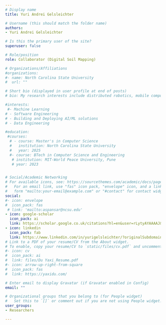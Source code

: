 ```yaml
---
# Display name
title: Yuri Andrei Gelsleichter

# Username (this should match the folder name)
authors:
- Yuri Andrei Gelsleichter

# Is this the primary user of the site?
superuser: false

# Role/position
role: Collaborator (Digital Soil Mapping)

# Organizations/Affiliations
#organizations:
#- name: North Carolina State University
#  url: ""

# Short bio (displayed in user profile at end of posts)
# bio: My research interests include distributed robotics, mobile computing and programmable matter.

#interests:
 #- Machine Learning
# - Software Engineering
# - Building and Deploying AI/ML solutions
# - Data Engineering

#education:
 #courses:
  # - course: Master's in Computer Science
  #   institution: North Carolina State University
  #   year: 2025
  #- course: BTech in Computer Science and Engineering
   # institution: MIT-World Peace University, Pune
   # year: 2023


# Social/Academic Networking
# For available icons, see: https://sourcethemes.com/academic/docs/page-builder/#icons
#   For an email link, use "fas" icon pack, "envelope" icon, and a link in the
#   form "mailto:your-email@example.com" or "#contact" for contact widget.
social:
#- icon: envelope
#  icon_pack: fas
 # link: 'mailto:aspansar@ncsu.edu'
- icon: google-scholar
  icon_pack: ai
  link: https://scholar.google.co.uk/citations?hl=en&user=rLytyAYAAAAJ&view_op=list_works&sortby=pubdate
- icon: linkedin
  icon_pack: fab
  link: https://www.linkedin.com/in/yurigelsleichter/?originalSubdomain=hu
# Link to a PDF of your resume/CV from the About widget.
# To enable, copy your resume/CV to `static/files/cv.pdf` and uncomment the lines below.
#- icon: cv
#  icon_pack: ai
#  link: files/Du Yaxi_Resume.pdf
#- icon: arrow-up-right-from-square
#  icon_pack: fas
#  link: https://yaxidu.com/

# Enter email to display Gravatar (if Gravatar enabled in Config)
email: ""

# Organizational groups that you belong to (for People widget)
#   Set this to `[]` or comment out if you are not using People widget.
user_groups:
- Researchers

---
```


